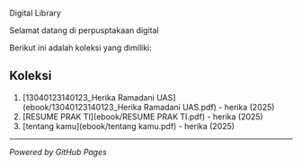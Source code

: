 Digital Library

Selamat datang di perpusptakaan digital

Berikut ini adalah koleksi yang dimiliki:

## Koleksi
1. [13040123140123_Herika Ramadani UAS](ebook/13040123140123_Herika Ramadani UAS.pdf) - herika (2025)
2. [RESUME PRAK TI](ebook/RESUME PRAK TI.pdf) - herika (2025)
3. [tentang kamu](ebook/tentang kamu.pdf) - herika (2025)


_ _ _

*Powered by GitHub Pages*

